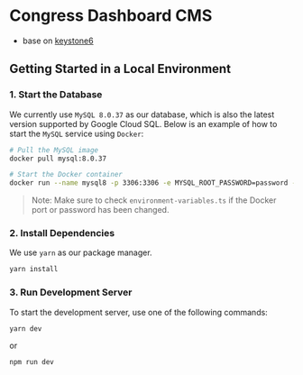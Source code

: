 # Congress Dashboard CMS

- base on [keystone6](https://keystonejs.com/docs)

## Getting Started in a Local Environment

### 1. Start the Database

We currently use `MySQL 8.0.37` as our database, which is also the latest version supported by Google Cloud SQL. Below is an example of how to start the `MySQL` service using `Docker`:

```bash
# Pull the MySQL image
docker pull mysql:8.0.37

# Start the Docker container
docker run --name mysql8 -p 3306:3306 -e MYSQL_ROOT_PASSWORD=password -d mysql:8.0.37
```

> Note:
> Make sure to check `environment-variables.ts` if the Docker port or password has been changed.

### 2. Install Dependencies

We use `yarn` as our package manager.

```bash
yarn install
```

### 3. Run Development Server

To start the development server, use one of the following commands:

```bash
yarn dev
```

or

```bash
npm run dev
```
